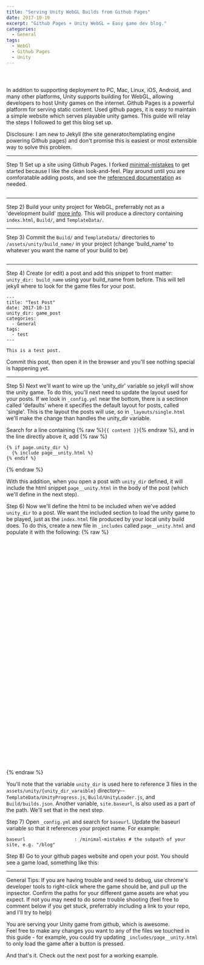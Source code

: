 ```yaml
---
title: "Serving Unity WebGL Builds from Github Pages"
date: 2017-10-10
excerpt: "Github Pages + Unity WebGL = Easy game dev blog."
categories:
  - General
tags:
  - WebGl
  - Github Pages
  - Unity
---
```


<style type="text/css">
  #partners {
    height: 105px;
    background-color: #eee;
    white-space: nowrap;
    width: 100%;
    display: table;
  }

  .logo-image {
    vertical-align: middle;
    padding: 13px;
    display: table-cell;
  }
  
  .logo-image img {
    max-width: 100%;
  }
</style>

<div id="imageGroup">
  <div class="logo-image">
    <img src="{{ site.url }}{{ site.baseurl }}/assets/images/unity-logo-white.png" alt="" />
  </div>
  <div class="logo-image">
    <img src="{{ site.url }}{{ site.baseurl }}/assets/images/Octocat.png" alt="" />
  </div>
  <div class="logo-image">
    <img src="{{ site.url }}{{ site.baseurl }}/assets/images/jekyll.png" alt="" />
  </div>
</div>

In addition to supporting deployment to PC, Mac, Linux, iOS, Android, and many other platforms, Unity supports building for WebGL, allowing developers to host Unity games on the internet. Github Pages is a powerful platform for serving static content. Used github pages, it is easy to maintain a simple website which serves playable unity games. This guide will relay the steps I followed to get this blog set up.

Disclosure: I am new to Jekyll (the site generator/templating engine powering Github pages) and don't promise this is easiest or most extensible way to solve this problem.

<hr>

Step 1) Set up a site using Github Pages. I forked [minimal-mistakes](https://github.com/mmistakes/minimal-mistakes) to get started because I like the clean look-and-feel. Play around until you are comforatable adding posts, and see the [referenced documentation](https://mmistakes.github.io/minimal-mistakes/docs/quick-start-guide/) as needed.

<img src="{{ site.url }}{{ site.baseurl }}/assets/images/BlogWIthSimplePost.PNG" alt="">

<hr>

Step 2) Build your unity project for WebGL, preferrably not as a 'development build' [more info](https://docs.unity3d.com/Manual/webgl-building.html). This will produce a directory containing `index.html`, `Build/`, and `TemplateData/`.

<hr>

Step 3) Commit the `Build/` and `TemplateData/` directories to `/assets/unity/build_name/` in your project (change 'build_name' to whatever you want the name of your build to be)

<img src="{{ site.url }}{{ site.baseurl }}/assets/images/gameAssetsUploaded.PNG" alt="">

<hr>

Step 4) Create (or edit) a post and add this snippet to front matter: `unity_dir: build_name` using your build_name from before.  This will tell jekyll where to look for the game files for your post.

```
---
title: "Test Post"
date: 2017-10-13
unity_dir: game_post
categories:
  - General
tags:
  - test
---

This is a test post.

```
Commit this post, then open it in the browser and you'll see nothing special is happening yet.

<hr>

Step 5) Next we'll want to wire up the 'unity_dir' variable so jekyll will show the unity game.   To do this, you'll next need to update the layout used for your posts. If we look in `_config.yml` near the bottom, there is a sectinon called 'defaults' where it specifies the default layout for posts, called 'single'.   This is the layout the posts will use, so in `_layouts/single.html` we'll make the change than handles the unity_dir variable.

Search for a line containing {% raw %}`{{ content }}`{% endraw %}, and in the line directly above it, add
 {% raw %}
 ```
{% if page.unity_dir %}
   {% include page__unity.html %}
{% endif %}
```
{% endraw %}

With this addition, when you open a post with `unity_dir` defined, it will include the html snippet `page__unity.html` in the body of the post (which we'll define in the next step).

Step 6) Now we'll define the html to be included when we've added `unity_dir` to a post.  We want the included section to load the unity game to be played, just as the `index.html` file produced by your local unity build does.   To do this, create a new file in `_includes` called `page__unity.html` and populate it with the following: 
{% raw %}
    <script src="{{ site.baseurl }}/assets/unity/{{page.unity_dir}}/TemplateData/UnityProgress.js"></script>  
    <script src="{{ site.baseurl }}/assets/unity/{{page.unity_dir}}/Build/UnityLoader.js"></script>
    <script>
      var gameInstance = UnityLoader.instantiate("gameContainer", "{{ site.baseurl}}/assets/unity/{{page.unity_dir}}/Build/builds.json",{onProgress: UnityProgress});  
    </script>
    <div class="webgl-content">
      <div id="gameContainer" style="width: 960px; height: 600px"></div>
    </div>
{% endraw %}

You'll note that the variable `unity_dir` is used here to reference 3 files in the `assets/unity/{unity_dir_varaible}` directory-- `TemplateData/UnityProgress.js`, `Build/UnityLoader.js`, and `Build/builds.json`.  Another variable, `site.baseurl`, is also used as a part of the path.  We'll set that in the next step.

Step 7) Open `_config.yml` and search for `baseurl`.  Update the baseurl variable so that it references your project name.  For example:
```
baseurl                  : /minimal-mistakes # the subpath of your site, e.g. "/blog"
```

Step 8) Go to your github pages website and open your post.  You should see a game load, something like this:
<img src="{{ site.url }}{{ site.baseurl }}/assets/images/BlogWithGame.PNG" alt="">

<hr>

General Tips:
If you are having trouble and need to debug, use chrome's developer tools to right-click where the game should be, and pull up the inpsector. Confirm the paths for your different game assets are what you expect. If not you may need to do some trouble shooting (feel free to comment below if you get stuck, preferrably including a link to your repo, and I'll try to help)

You are serving your Unity game from github, which is awesome.  
Feel free to make any changes you want to any of the files we touched in this guide - for example, you could try updating `_includes/page__unity.html` to only load the game after a button is pressed.


And that's it.
Check out the next post for a working example.
